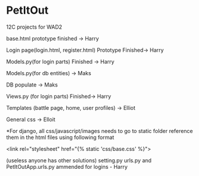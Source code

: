 # PetItOut
12C projects for WAD2

base.html prototype finished -> Harry

Login page(login.html, register.html) Prototype Finished-> Harry 

Models.py(for login parts) Finished -> Harry 

Models.py(for db entities) -> Maks

DB populate -> Maks

Views.py (for login parts) Finished-> Harry

Templates (battle page, home, user profiles) -> Elliot

General css -> Elloit


*For django, all css/javascript/images needs to go to 
static folder reference them in the html files using following format

\<link rel="stylesheet" href="{% static 'css/base.css' %}">

(useless anyone has other solutions)
setting.py urls.py and PetItOutApp.urls.py ammended for logins - Harry
